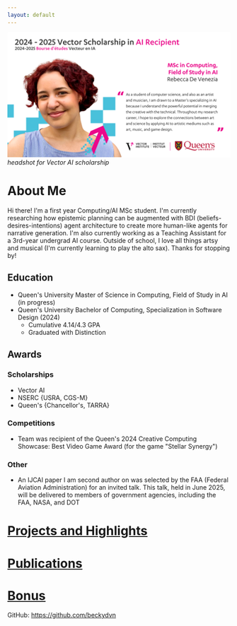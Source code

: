 ```yaml
---
layout: default
---
```

![profile](./imgs/vector-profile.png)
_headshot for Vector AI scholarship_

# About Me
Hi there! I'm a first year Computing/AI MSc student. I'm currently researching how epistemic planning can be augmented with BDI (beliefs-desires-intentions) agent architecture to create more human-like agents for narrative generation. I'm also currently working as a Teaching Assistant for a 3rd-year undergrad AI course. Outside of school, I love all things artsy and musical (I'm currently learning to play the alto sax). Thanks for stopping by!

## Education
- Queen's University Master of Science in Computing, Field of Study in AI (in progress)
- Queen's University Bachelor of Computing, Specialization in Software Design (2024)
  - Cumulative 4.14/4.3 GPA
  - Graduated with Distinction

## Awards

### Scholarships
- Vector AI  
- NSERC {USRA, CGS-M}
- Queen's {Chancellor's, TARRA}

### Competitions
- Team was recipient of the Queen's 2024 Creative Computing Showcase: Best Video Game Award (for the game "Stellar Synergy")

### Other
- An IJCAI paper I am second author on was selected by the FAA (Federal Aviation Administration) for an invited talk. This talk, held in June 2025, will be delivered to members of government agencies, including the FAA, NASA, and DOT

# [Projects and Highlights](./projects-landing.html)
# [Publications](./publications.html)
# [Bonus](./bonus.html)

GitHub: https://github.com/beckydvn